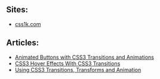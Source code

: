 ## Sites:
* [css1k.com](http://css1k.com/)

## Articles:
* [Animated Buttons with CSS3 Transitions and Animations](http://tympanus.net/Tutorials/AnimatedButtons/index.html)
* [CSS3 Hover Effects With CSS3 Transitions](http://www.alessioatzeni.com/wp-content/tutorials/html-css/CSS3-Hover-Effects/index.html "CSS3 Hover Effects With CSS3 Transitions")
* [Using CSS3 Transitions, Transforms and Animation](http://css3.bradshawenterprises.com/all/ "Using CSS3 Transitions, Transforms and Animation")
